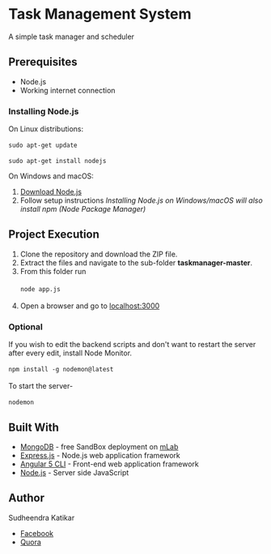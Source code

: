 # Task Management System
A simple task manager and scheduler
## Prerequisites
- Node.js
- Working internet connection
### Installing Node.js
On Linux distributions:<br><br>
`sudo apt-get update`<br><br>
`sudo apt-get install nodejs`

On Windows and macOS:<br>
1. [Download Node.js](https://nodejs.org/en/download/)<br>
2. Follow setup instructions
*Installing Node.js on Windows/macOS will also install npm (Node Package Manager)*

## Project Execution
1. Clone the repository and download the ZIP file.
2. Extract the files and navigate to the sub-folder **taskmanager-master**.
3. From this folder run<br><br>
`node app.js`<br><br>
4. Open a browser and go to [localhost:3000](http://localhost:3000)

### Optional
If you wish to edit the backend scripts and don't want to restart the server after every edit, install Node Monitor.<br><br>
`npm install -g nodemon@latest`<br><br>
To start the server-<br><br>
`nodemon`

## Built With
- [MongoDB](https://mongodb.com/) - free SandBox deployment on [mLab](https://mlab.com/)
- [Express.js](https://expressjs.com/) - Node.js web application framework
- [Angular 5 CLI](https://angular.io/) - Front-end web application framework
- [Node.js](https://nodejs.org/) - Server side JavaScript

## Author
Sudheendra Katikar
- [Facebook](https://www.facebook.com/sudheeeendra)
- [Quora](https://www.quora.com/profile/Sudheendra-Katikar)
